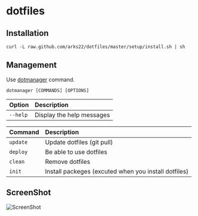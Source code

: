 # dotfiles

## Installation

```
curl -L raw.github.com/arks22/dotfiles/master/setup/install.sh | sh
```
## Management

Use [dotmanager](https://github.com/arks22/dotfiles/blob/master/commands/dot) command. 

```
dotmanager [COMMANDS] [OPTIONS]
```

|Option|Description|
|:------|:------|
|``--help``|Display the help messages|


|Command|Description|
|:------|:------|
|``update``|Update dotfiles (git pull)|
|``deploy``|Be able to use dotfiles|
|``clean``|Remove dotfiles|
|``init``|Install packeges (excuted when you install dotfiles) |


## ScreenShot

![ScreenShot](https://raw.githubusercontent.com/arks22/dotfiles/screen_shot/screen_shot.png)

